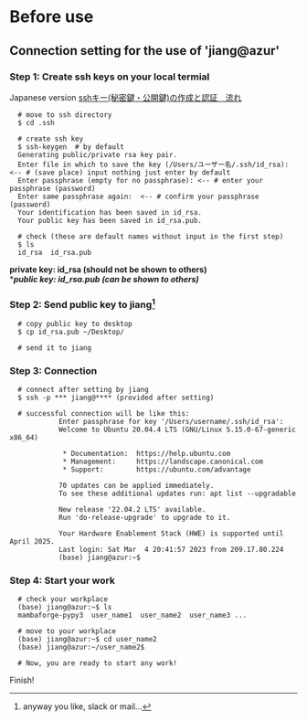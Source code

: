 # Before use
## Connection setting for the use of 'jiang@azur'

### Step 1: Create ssh keys on your local termial
Japanese version [sshキー(秘密鍵・公開鍵)の作成と認証　流れ](https://qiita.com/soma_sekimoto/items/35845495bc565c38ae9d)
```
  # move to ssh directory
  $ cd .ssh
  
  # create ssh key
  $ ssh-keygen  # by default
  Generating public/private rsa key pair.
  Enter file in which to save the key (/Users/ユーザー名/.ssh/id_rsa): <-- # (save place) input nothing just enter by default
  Enter passphrase (empty for no passphrase): <-- # enter your passphrase (password)
  Enter same passphrase again:  <-- # confirm your passphrase (password)
  Your identification has been saved in id_rsa.
  Your public key has been saved in id_rsa.pub.
  
  # check (these are default names without input in the first step)
  $ ls 
  id_rsa  id_rsa.pub
```
**private key: id_rsa (should not be shown to others)**  
****public key: id_rsa.pub (can be shown to others)***

### Step 2: Send public key to jiang[^1]
[^1]: anyway you like, slack or mail...
```
  # copy public key to desktop 
  $ cp id_rsa.pub ~/Desktop/
  
  # send it to jiang

```

### Step 3: Connection
```
  # connect after setting by jiang
  $ ssh -p *** jiang@**** (provided after setting)
  
  # successful connection will be like this:
            Enter passphrase for key '/Users/username/.ssh/id_rsa': 
            Welcome to Ubuntu 20.04.4 LTS (GNU/Linux 5.15.0-67-generic x86_64)

             * Documentation:  https://help.ubuntu.com
             * Management:     https://landscape.canonical.com
             * Support:        https://ubuntu.com/advantage

            70 updates can be applied immediately.
            To see these additional updates run: apt list --upgradable

            New release '22.04.2 LTS' available.
            Run 'do-release-upgrade' to upgrade to it.

            Your Hardware Enablement Stack (HWE) is supported until April 2025.
            Last login: Sat Mar  4 20:41:57 2023 from 209.17.80.224
            (base) jiang@azur:~$ 

```

### Step 4: Start your work
```
  # check your workplace
  (base) jiang@azur:~$ ls
  mambaforge-pypy3  user_name1  user_name2  user_name3 ...
  
  # move to your workplace
  (base) jiang@azur:~$ cd user_name2
  (base) jiang@azur:~/user_name2$
  
  # Now, you are ready to start any work!
```

Finish!

